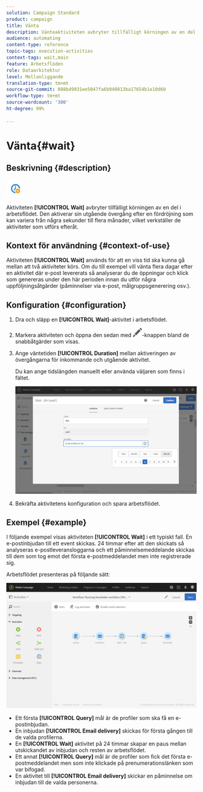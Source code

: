 ```yaml
---
solution: Campaign Standard
product: campaign
title: Vänta
description: Vänteaktiviteten avbryter tillfälligt körningen av en del i arbetsflödet.
audience: automating
content-type: reference
topic-tags: execution-activities
context-tags: wait,main
feature: Arbetsflöden
role: Dataarkitektur
level: Mellanliggande
translation-type: tm+mt
source-git-commit: 088b49931ee5047fa6b949813ba17654b1e10d60
workflow-type: tm+mt
source-wordcount: '300'
ht-degree: 99%

---
```



# Vänta{#wait}

## Beskrivning {#description}

![](assets/wait.png)

Aktiviteten **[!UICONTROL Wait]** avbryter tillfälligt körningen av en del i arbetsflödet. Den aktiverar sin utgående övergång efter en fördröjning som kan variera från några sekunder till flera månader, vilket verkställer de aktiviteter som utförs efteråt.

## Kontext för användning {#context-of-use}

Aktiviteten **[!UICONTROL Wait]** används för att en viss tid ska kunna gå mellan att två aktiviteter körs. Om du till exempel vill vänta flera dagar efter en aktivitet där e-post levererats så analyserar du de öppningar och klick som genereras under den här perioden innan du utför några uppföljningsåtgärder (påminnelser via e-post, målgruppsgenerering osv.).

## Konfiguration {#configuration}

1. Dra och släpp en **[!UICONTROL Wait]**-aktivitet i arbetsflödet.
1. Markera aktiviteten och öppna den sedan med ![](assets/edit_darkgrey-24px.png)-knappen bland de snabbåtgärder som visas.
1. Ange väntetiden **[!UICONTROL Duration]** mellan aktiveringen av övergångarna för inkommande och utgående aktivitet.

   Du kan ange tidslängden manuellt eller använda väljaren som finns i fältet.

   ![](assets/wait_duration.png)

1. Bekräfta aktivitetens konfiguration och spara arbetsflödet.

## Exempel {#example}

I följande exempel visas aktiviteten **[!UICONTROL Wait]** i ett typiskt fall.  En e-postinbjudan till ett event skickas.  24 timmar efter att den skickats så analyseras e-postleveransloggarna och ett påminnelsemeddelande skickas till dem som tog emot det första e-postmeddelandet men inte registrerade sig.

Arbetsflödet presenteras på följande sätt:

![](assets/wait_example_workflow.png)

* Ett första **[!UICONTROL Query]** mål är de profiler som ska få en e-postinbjudan.
* En inbjudan **[!UICONTROL Email delivery]** skickas för första gången till de valda profilerna.
* En **[!UICONTROL Wait]** aktivitet på 24 timmar skapar en paus mellan utskickandet av inbjudan och resten av arbetsflödet.
* Ett annat **[!UICONTROL Query]** mål är de profiler som fick det första e-postmeddelandet men som inte klickade på prenumerationslänken som var bifogad.
* En aktivitet till **[!UICONTROL Email delivery]** skickar en påminnelse om inbjudan till de valda personerna.

